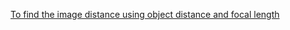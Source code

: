 <a href="http://vlabs.iitb.ac.in/rec-bootathon/codewarriors-image-object-focal-length-recb/">To find the image distance using object distance and focal length</a>